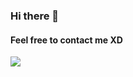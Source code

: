 ### Hi there 👋
<!--
[![Agusta's github stats](https://github-readme-stats.vercel.app/api?username=Chawklate&count_private=true&show_icons=true&hide_border=true&theme=dracula) ![Top Langs](https://github-readme-stats.vercel.app/api/top-langs/?username=Chawklate&langs_count=8&layout=compact&hide_border=true&theme=dracula)](https://github.com/Chawklate)
-->

#### Feel free to contact me XD
<img src="https://discord.c99.nl/widget/theme-3/700352855210590228.png" />
